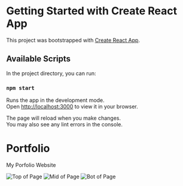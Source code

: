 # Getting Started with Create React App

This project was bootstrapped with [Create React App](https://github.com/facebook/create-react-app).

## Available Scripts

In the project directory, you can run:

### `npm start`

Runs the app in the development mode.\
Open [http://localhost:3000](http://localhost:3000) to view it in your browser.

The page will reload when you make changes.\
You may also see any lint errors in the console.

# Portfolio

My Porfolio Website

![Top of Page](./parallax-react/src/images/page1.png)
![Mid of Page](./parallax-react/src/images/page2.png)
![Bot of Page](./parallax-react/src/images/page3.png)
